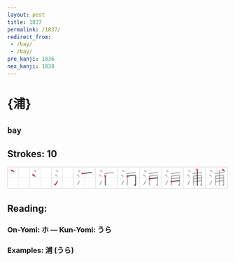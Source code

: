 ```yaml
---
layout: post
title: 1837
permalink: /1837/
redirect_from:
 - /bay/
 - /bay/
pre_kanji: 1836
nex_kanji: 1838
---
```


# {浦}

## `bay`

## Strokes: 10

<div class="stroke"><img src="../images/E6B5A6.png" /></div>

## Reading:

### On-Yomi: ホ &mdash; Kun-Yomi: うら

### Examples: 浦 (うら)
